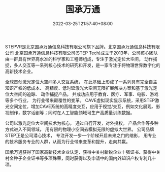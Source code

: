 ﻿---
weight: 
title: "国承万通"
description: "北京国承万通信息科技有限公司（STEPVR）成立于2013年，是一家旨在打造“元宇宙”入口平台的高科技公司，核心研发团队是由一群具有世界顶尖水准的科学家和工程师组成，专注于以混合人工智能为基础的技术研究和开发，以创造恢复“元宇宙”中用户视觉、听觉、触觉及前庭感觉的硬件设备为起点，致力于构建接入虚拟世界的操作系统，形成“元宇宙”的生态闭环。"
date: 2022-03-25T21:57:40+08:00
lastmod: 2022-03-25T16:45:40+08:00
draft: false
authors: ["june"]
featuredImage: "419.png"
link: "http://www.stepx.tech/#/"
tags: ["国承万通","体感识别"]
categories: ["navigation"]
navigation: ["体感识别"]
lightgallery: true
toc: true
pinned: false
recommend: false
recommend1: false
---
STEPVR是北京国承万通信息科技有限公司旗下品牌。北京国承万通信息科技有限公司 北京国承万通信息科技有限公司(STEP Tech)成立于2013年，公司核心团队由一群具有世界高水准的科学家和工程师组成，专注于激光定位大空间， 动作捕捉，多人交互等一系列核心技术的研究和开发，是一家专注于将物理世界数字化的高新技术企业。

全球首创激光定位大空间多人交互系统， 在此基础上形成了一系列具有完全自主知识产权的低成本、 高精度、低时延激光大空间无限扩展解决方案和基于激光定位大空间的追踪、 动作捕捉产品， 并成功应用于教育、医疗、军事、电影、游戏等多个行业， 为行业带来颠覆性的变革。 CAVE虚拟现实显示系统，采用STEP激光空间定位，增加CAVE系统的高精度交互，应用于视觉/交互，例如文化展现、影视制作，数字话剧等；同时在人工智能领域可生产高质量训练数据。 

公司以激光定位大空间技术为核心， 通过自行开发，对外授权， 产品合作等多种方式进入不同领域， 用有限的物理小空间去模拟无限的虚拟大世界。 公司品牌STEP正是公司潜心技术， 专注开发一步一个阶梯开启未来之门的缩影， 用专业的技术服务专业的人群，从而为行业带来变革和提升，走向共赢。

国承万通获得了国家高新技术企业认定、获得中关村新锐企业十强证书、获得中关村金种子企业证书等多项殊荣，同时获得以及申请中的国内外知识产权专利几十项。